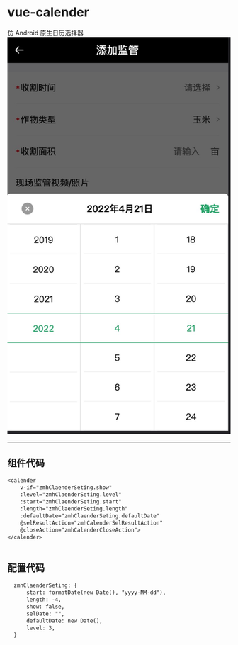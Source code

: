 # vue-calender

仿 Android 原生日历选择器
![效果截图](https://github.com/GentleWinnd/vue-calender/blob/main/%E6%88%AA%E5%9B%BE/1171650504618_.pic.jpg)
- - - - -

## 组件代码
```
<calender 
    v-if="zmhClaenderSeting.show" 
    :level="zmhClaenderSeting.level" 
    :start="zmhClaenderSeting.start" 
    :length="zmhClaenderSeting.length"   
    :defaultDate="zmhClaenderSeting.defaultDate" 
    @selResultAction="zmhCalenderSelResultAction"
    @closeAction="zmhCalenderCloseAction">
</calender>


```
## 配置代码
```
  zmhClaenderSeting: { 
      start: formatDate(new Date(), "yyyy-MM-dd"), 
      length: -4,
      show: false,
      selDate: "", 
      defaultDate: new Date(), 
      level: 3, 
  }

